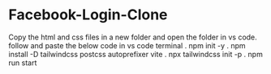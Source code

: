 # Facebook-Login-Clone
Copy the html and css files in a new folder and open the folder in vs code.
follow and paste the below code in vs code terminal
. npm init -y
. npm install -D tailwindcss postcss autoprefixer vite
. npx tailwindcss init -p
. npm run start
